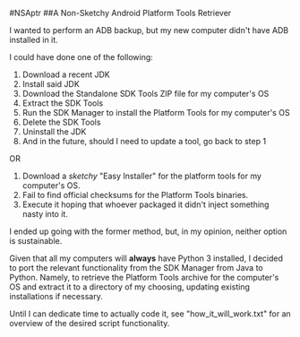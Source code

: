 #NSAptr
##A Non-Sketchy Android Platform Tools Retriever

I wanted to perform an ADB backup, but my new computer didn't have ADB installed in it.

I could have done one of the following:

1. Download a recent JDK
1. Install said JDK
1. Download the Standalone SDK Tools ZIP file for my computer's OS
1. Extract the SDK Tools
1. Run the SDK Manager to install the Platform Tools for my computer's OS
1. Delete the SDK Tools
1. Uninstall the JDK
1. And in the future, should I need to update a tool, go back to step 1

OR

1. Download a *sketchy* "Easy Installer" for the platform tools for my computer's OS.
1. Fail to find official checksums for the Platform Tools binaries.
1. Execute it hoping that whoever packaged it didn't inject something nasty into it.

I ended up going with the former method, but, in my opinion, neither option is sustainable.

Given that all my computers will **always** have Python 3 installed, I decided to port the relevant functionality from the SDK Manager from Java to Python.
Namely, to retrieve the Platform Tools archive for the computer's OS and extract it to a directory of my choosing, updating existing installations if necessary.

Until I can dedicate time to actually code it, see "how_it_will_work.txt" for an overview of the desired script functionality.
